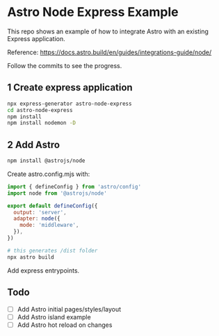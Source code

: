 # Astro Node Express Example

This repo shows an example of how to integrate Astro with an existing Express application.

Reference: https://docs.astro.build/en/guides/integrations-guide/node/

Follow the commits to see the progress.

## 1 Create express application

```sh
npx express-generator astro-node-express
cd astro-node-express
npm install
npm install nodemon -D
```

## 2 Add Astro

```sh
npm install @astrojs/node
```

Create astro.config.mjs with:

```js
import { defineConfig } from 'astro/config'
import node from '@astrojs/node'

export default defineConfig({
  output: 'server',
  adapter: node({
    mode: 'middleware',
  }),
})
```

```sh
# this generates /dist folder
npx astro build
```

Add express entrypoints.

## Todo

- [ ] Add Astro initial pages/styles/layout
- [ ] Add Astro island example
- [ ] Add Astro hot reload on changes